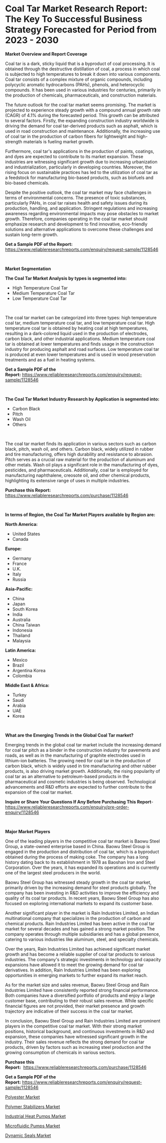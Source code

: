 <p><h1>Coal Tar Market Research Report: The Key To Successful Business Strategy Forecasted for Period from 2023 - 2030</h1></p><p><strong>Market Overview and Report Coverage</strong></p>
<p><p>Coal tar is a dark, sticky liquid that is a byproduct of coal processing. It is obtained through the destructive distillation of coal, a process in which coal is subjected to high temperatures to break it down into various components. Coal tar consists of a complex mixture of organic compounds, including polycyclic aromatic hydrocarbons (PAHs), phenols, and heterocyclic compounds. It has been used in various industries for centuries, primarily in the production of chemicals, pharmaceuticals, and construction materials.</p><p>The future outlook for the coal tar market seems promising. The market is projected to experience steady growth with a compound annual growth rate (CAGR) of 4.1% during the forecasted period. This growth can be attributed to several factors. Firstly, the expanding construction industry worldwide is driving the demand for coal tar-derived products such as asphalt, which is used in road construction and maintenance. Additionally, the increasing use of coal tar in the production of carbon fibers for lightweight and high-strength materials is fueling market growth.</p><p>Furthermore, coal tar's applications in the production of paints, coatings, and dyes are expected to contribute to its market expansion. These industries are witnessing significant growth due to increasing urbanization and industrialization, particularly in developing countries. Moreover, the rising focus on sustainable practices has led to the utilization of coal tar as a feedstock for manufacturing bio-based products, such as biofuels and bio-based chemicals.</p><p>Despite the positive outlook, the coal tar market may face challenges in terms of environmental concerns. The presence of toxic substances, particularly PAHs, in coal tar raises health and safety issues during its production, handling, and application. Stringent regulations and increasing awareness regarding environmental impacts may pose obstacles to market growth. Therefore, companies operating in the coal tar market should emphasize research and development to find innovative, eco-friendly solutions and alternative applications to overcome these challenges and sustain long-term growth.</p></p>
<p><strong>Get a Sample PDF of the Report:</strong> <a href="https://www.reliableresearchreports.com/enquiry/request-sample/1128546">https://www.reliableresearchreports.com/enquiry/request-sample/1128546</a></p>
<p>&nbsp;</p>
<p><strong>Market Segmentation</strong></p>
<p><strong>The Coal Tar Market Analysis by types is segmented into:</strong></p>
<p><ul><li>High Temperature Coal Tar</li><li>Medium Temperature Coal Tar</li><li>Low Temperature Coal Tar</li></ul></p>
<p>&nbsp;</p>
<p><p>The coal tar market can be categorized into three types: high temperature coal tar, medium temperature coal tar, and low temperature coal tar. High temperature coal tar is obtained by heating coal at high temperatures, resulting in a dark-colored liquid used in the production of electrodes, carbon black, and other industrial applications. Medium temperature coal tar is obtained at lower temperatures and finds usage in the construction industry for producing asphalt and road surfaces. Low temperature coal tar is produced at even lower temperatures and is used in wood preservation treatments and as a fuel in heating systems.</p></p>
<p><strong>Get a Sample PDF of the Report:</strong>&nbsp;<a href="https://www.reliableresearchreports.com/enquiry/request-sample/1128546">https://www.reliableresearchreports.com/enquiry/request-sample/1128546</a></p>
<p>&nbsp;</p>
<p><strong>The Coal Tar Market Industry Research by Application is segmented into:</strong></p>
<p><ul><li>Carbon Black</li><li>Pitch</li><li>Wash Oil</li><li>Others</li></ul></p>
<p>&nbsp;</p>
<p><p>The coal tar market finds its application in various sectors such as carbon black, pitch, wash oil, and others. Carbon black, widely utilized in rubber and tire manufacturing, offers high durability and resistance to abrasion. Pitch serves as a crucial raw material for the production of aluminum and other metals. Wash oil plays a significant role in the manufacturing of dyes, pesticides, and pharmaceuticals. Additionally, coal tar is employed for manufacturing naphthalene, creosote oil, and other chemical products, highlighting its extensive range of uses in multiple industries.</p></p>
<p><strong>Purchase this Report:</strong>&nbsp; <a href="https://www.reliableresearchreports.com/purchase/1128546">https://www.reliableresearchreports.com/purchase/1128546</a></p>
<p>&nbsp;</p>
<p><strong>In terms of Region, the Coal Tar Market Players available by Region are:</strong></p>
<p>
    <p> <strong> North America: </strong>
        <ul>
            <li>United States</li>
            <li>Canada</li>
        </ul>
        </p> 
    <p> <strong> Europe: </strong>
        <ul>
            <li>Germany</li>
            <li>France</li>
            <li>U.K.</li>
            <li>Italy</li>
            <li>Russia</li>
        </ul>
        </p> 
    <p> <strong> Asia-Pacific: </strong>
        <ul>
            <li>China</li>
            <li>Japan</li>
            <li>South Korea</li>
            <li>India</li>
            <li>Australia</li>
            <li>China Taiwan</li>
            <li>Indonesia</li>
            <li>Thailand</li>
            <li>Malaysia</li>
        </ul>
        </p> 
    <p> <strong> Latin America: </strong>
        <ul>
            <li>Mexico</li>
            <li>Brazil</li>
            <li>Argentina Korea</li>
            <li>Colombia</li>
        </ul>
        </p> 
    <p> <strong> Middle East & Africa: </strong>
        <ul>
            <li>Turkey</li>
            <li>Saudi</li>
            <li>Arabia</li>
            <li>UAE</li>
            <li>Korea</li>
        </ul>
    </p>
    </p>
<p>&nbsp;</p>
<p><strong>What are the Emerging Trends in the Global Coal Tar market?</strong></p>
<p><p>Emerging trends in the global coal tar market include the increasing demand for coal tar pitch as a binder in the construction industry for pavements and roads, as well as in the manufacturing of graphite electrodes used in lithium-ion batteries. The growing need for coal tar in the production of carbon black, which is widely used in tire manufacturing and other rubber products, is also driving market growth. Additionally, the rising popularity of coal tar as an alternative to petroleum-based products in the pharmaceutical and cosmetic industries is being observed. Technological advancements and R&D efforts are expected to further contribute to the expansion of the coal tar market.</p></p>
<p><strong>Inquire or Share Your Questions If Any Before Purchasing This Report</strong>- <a href="https://www.reliableresearchreports.com/enquiry/pre-order-enquiry/1128546">https://www.reliableresearchreports.com/enquiry/pre-order-enquiry/1128546</a></p>
<p>&nbsp;</p>
<p><strong>Major Market Players</strong></p>
<p><p>One of the leading players in the competitive coal tar market is Baowu Steel Group, a state-owned enterprise based in China. Baowu Steel Group is engaged in the production and distribution of coal tar, which is a byproduct obtained during the process of making coke. The company has a long history dating back to its establishment in 1978 as Baoshan Iron and Steel Corporation. Over the years, it has expanded its operations and is currently one of the largest steel producers in the world.</p><p>Baowu Steel Group has witnessed steady growth in the coal tar market, primarily driven by the increasing demand for steel products globally. The company has been investing in R&D activities to improve the efficiency and quality of its coal tar products. In recent years, Baowu Steel Group has also focused on exploring international markets to expand its customer base.</p><p>Another significant player in the market is Rain Industries Limited, an Indian multinational company that specializes in the production of carbon and chemical products. Rain Industries Limited has been active in the coal tar market for several decades and has gained a strong market position. The company operates through multiple subsidiaries and has a global presence, catering to various industries like aluminum, steel, and specialty chemicals.</p><p>Over the years, Rain Industries Limited has achieved significant market growth and has become a reliable supplier of coal tar products to various industries. The company's strategic investments in technology and capacity expansions have allowed it to meet the growing demand for coal tar derivatives. In addition, Rain Industries Limited has been exploring opportunities in emerging markets to further expand its market reach.</p><p>As for the market size and sales revenue, Baowu Steel Group and Rain Industries Limited have consistently reported strong financial performance. Both companies have a diversified portfolio of products and enjoy a large customer base, contributing to their robust sales revenue. While specific financial figures are not provided, their market presence and growth trajectory are indicative of their success in the coal tar market.</p><p>In conclusion, Baowu Steel Group and Rain Industries Limited are prominent players in the competitive coal tar market. With their strong market positions, historical background, and continuous investments in R&D and expansion, these companies have witnessed significant growth in the industry. Their sales revenue reflects the strong demand for coal tar products, driven by factors such as increasing steel production and the growing consumption of chemicals in various sectors.</p></p>
<p><strong>Purchase this Report:</strong>&nbsp;&nbsp;<a href="https://www.reliableresearchreports.com/purchase/1128546">https://www.reliableresearchreports.com/purchase/1128546</a></p>
<p></p>
<p><strong>Get a Sample PDF of the Report:</strong>&nbsp;<a href="https://www.reliableresearchreports.com/enquiry/request-sample/1128546">https://www.reliableresearchreports.com/enquiry/request-sample/1128546</a></p>
<p><p><a href="https://github.com/luckyshygirl/Market-Research-Report-List-1/blob/main/polyester-market.md">Polyester Market</a></p><p><a href="https://github.com/gdfhhhj/Market-Research-Report-List-1/blob/main/polymer-stabilizers-market.md">Polymer Stabilizers Market</a></p><p><a href="https://medium.com/@chazmonahan2023/industrial-heat-pumps-market-furnishes-information-on-market-share-market-trends-and-market-74f89179cf9e">Industrial Heat Pumps Market</a></p><p><a href="https://medium.com/@trystanward/microfluidic-pumps-market-comprehensive-assessment-by-type-application-and-geography-1c899e102f67">Microfluidic Pumps Market</a></p><p><a href="https://medium.com/@tyreldooley/dynamic-seals-nbsp-market-focuses-on-market-share-size-and-projected-forecast-till-2030-3eba32dea2e3">Dynamic Seals Market</a></p></p>
